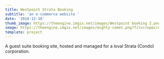 ```yaml
---
title: Westpoint Strata Booking
subtitle: 'an e-commerce website '
date: '2018-12-18'
thumb_image: https://theengine.imgix.net/images/Westpoint booking 2.png?fit=crop&crop=entropy&auto=format,enhance&q=60
image: https://theengine.imgix.net/images/mighty-comet.png?fit=crop&crop=entropy&auto=format,enhance&q=60
template: project
---
```

A guest suite booking site, hosted and managed for a loval Strata (Condo) corporation.
